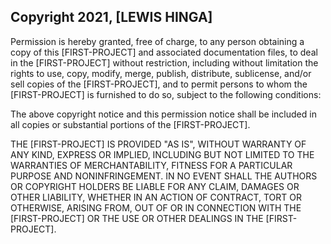## Copyright 2021, [LEWIS HINGA]

Permission is hereby granted, free of charge, to any person obtaining a copy of this [FIRST-PROJECT] and associated documentation files, to deal in the [FIRST-PROJECT] without restriction, including without limitation the rights to use, copy, modify, merge, publish, distribute, sublicense, and/or sell copies of the [FIRST-PROJECT], and to permit persons to whom the [FIRST-PROJECT] is furnished to do so, subject to the following conditions:

The above copyright notice and this permission notice shall be included in all copies or substantial portions of the [FIRST-PROJECT].

THE [FIRST-PROJECT] IS PROVIDED "AS IS", WITHOUT WARRANTY OF ANY KIND, EXPRESS OR IMPLIED, INCLUDING BUT NOT LIMITED TO THE WARRANTIES OF MERCHANTABILITY, FITNESS FOR A PARTICULAR PURPOSE AND NONINFRINGEMENT. IN NO EVENT SHALL THE AUTHORS OR COPYRIGHT HOLDERS BE LIABLE FOR ANY CLAIM, DAMAGES OR OTHER LIABILITY, WHETHER IN AN ACTION OF CONTRACT, TORT OR OTHERWISE, ARISING FROM, OUT OF OR IN CONNECTION WITH THE [FIRST-PROJECT] OR THE USE OR OTHER DEALINGS IN THE [FIRST-PROJECT].